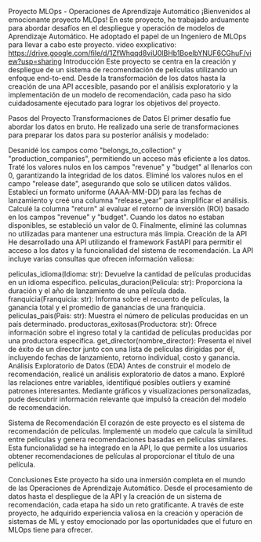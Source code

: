 Proyecto MLOps - Operaciones de Aprendizaje Automático
¡Bienvenidos al emocionante proyecto MLOps! En este proyecto, he trabajado arduamente para abordar desafíos en el despliegue y operación de modelos de Aprendizaje Automático. He adoptado el papel de un Ingeniero de MLOps para llevar a cabo este proyecto.
video exxplicativo: https://drive.google.com/file/d/1ZfWhqqd8viU0lBHb1BoeIbYNUF6CGhuF/view?usp=sharing
Introducción
Este proyecto se centra en la creación y despliegue de un sistema de recomendación de películas utilizando un enfoque end-to-end. Desde la transformación de los datos hasta la creación de una API accesible, pasando por el análisis exploratorio y la implementación de un modelo de recomendación, cada paso ha sido cuidadosamente ejecutado para lograr los objetivos del proyecto.

Pasos del Proyecto
Transformaciones de Datos
El primer desafío fue abordar los datos en bruto. He realizado una serie de transformaciones para preparar los datos para su posterior análisis y modelado:

Desanidé los campos como "belongs_to_collection" y "production_companies", permitiendo un acceso más eficiente a los datos.
Traté los valores nulos en los campos "revenue" y "budget" al llenarlos con 0, garantizando la integridad de los datos.
Eliminé los valores nulos en el campo "release date", asegurando que solo se utilicen datos válidos.
Establecí un formato uniforme (AAAA-MM-DD) para las fechas de lanzamiento y creé una columna "release_year" para simplificar el análisis.
Calculé la columna "return" al evaluar el retorno de inversión (ROI) basado en los campos "revenue" y "budget". Cuando los datos no estaban disponibles, se estableció un valor de 0.
Finalmente, eliminé las columnas no utilizadas para mantener una estructura más limpia.
Creación de la API
He desarrollado una API utilizando el framework FastAPI para permitir el acceso a los datos y la funcionalidad del sistema de recomendación. La API incluye varias consultas que ofrecen información valiosa:

peliculas_idioma(Idioma: str): Devuelve la cantidad de películas producidas en un idioma específico.
peliculas_duracion(Pelicula: str): Proporciona la duración y el año de lanzamiento de una película dada.
franquicia(Franquicia: str): Informa sobre el recuento de películas, la ganancia total y el promedio de ganancias de una franquicia.
peliculas_pais(Pais: str): Muestra el número de películas producidas en un país determinado.
productoras_exitosas(Productora: str): Ofrece información sobre el ingreso total y la cantidad de películas producidas por una productora específica.
get_director(nombre_director): Presenta el nivel de éxito de un director junto con una lista de películas dirigidas por él, incluyendo fechas de lanzamiento, retorno individual, costo y ganancia.
Análisis Exploratorio de Datos (EDA)
Antes de construir el modelo de recomendación, realicé un análisis exploratorio de datos a mano. Exploré las relaciones entre variables, identifiqué posibles outliers y examiné patrones interesantes. Mediante gráficos y visualizaciones personalizadas, pude descubrir información relevante que impulsó la creación del modelo de recomendación.

Sistema de Recomendación
El corazón de este proyecto es el sistema de recomendación de películas. Implementé un modelo que calcula la similitud entre películas y genera recomendaciones basadas en películas similares. Esta funcionalidad se ha integrado en la API, lo que permite a los usuarios obtener recomendaciones de películas al proporcionar el título de una película.

Conclusiones
Este proyecto ha sido una inmersión completa en el mundo de las Operaciones de Aprendizaje Automático. Desde el procesamiento de datos hasta el despliegue de la API y la creación de un sistema de recomendación, cada etapa ha sido un reto gratificante. A través de este proyecto, he adquirido experiencia valiosa en la creación y operación de sistemas de ML y estoy emocionado por las oportunidades que el futuro en MLOps tiene para ofrecer.
